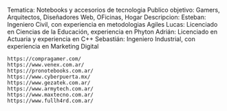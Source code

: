 Tematica: Notebooks y accesorios de tecnologia
Publico objetivo: Gamers, Arquitectos, Diseñadores Web, OFicinas, Hogar
Descripcion: 
    Esteban: Ingeniero Civil, con experiencia en metodologias Agiles
    Lucas: Licenciado en Ciencias de la Educación, experiencia en Phyton
    Adrián: Licenciado en Actuaria y experiencia en C++
    Sebastián: Ingeniero Industrial, con experiencia en Marketing Digital


    https://compragamer.com/
    https://www.venex.com.ar/
    https://pronotebooks.com.ar/
    https://www.cyberpuerta.mx/
    https://www.gezatek.com.ar/
    https://www.armytech.com.ar/
    https://www.maxtecno.com.ar/
    https://www.fullh4rd.com.ar/